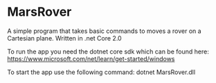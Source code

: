 # MarsRover
A simple program that takes basic commands to moves a rover on a Cartesian plane. Written in .net Core 2.0 

To run the app you need the dotnet core sdk which can be found here: https://www.microsoft.com/net/learn/get-started/windows

To start the app use the following command: dotnet MarsRover.dll